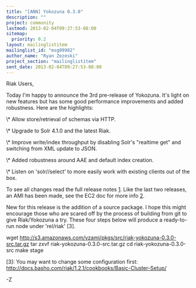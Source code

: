 ```yaml
---
title: "[ANN] Yokozuna 0.3.0"
description: ""
project: community
lastmod: 2013-02-04T09:27:53-08:00
sitemap:
  priority: 0.2
layout: mailinglistitem
mailinglist_id: "msg09982"
author_name: "Ryan Zezeski"
project_section: "mailinglistitem"
sent_date: 2013-02-04T09:27:53-08:00
---
```



Riak Users,

Today I'm happy to announce the 3rd pre-release of Yokozuna. It's light on
new features but has some good performance improvements and added
robustness. Here are the highlights:

\\* Allow store/retrieval of schemas via HTTP.

\\* Upgrade to Solr 4.1.0 and the latest Riak.

\\* Improve write/index throughput by disabling Solr's "realtime get" and
switching from XML update to JSON.

\\* Added robustness around AAE and default index creation.

\\* Listen on 'solr//select' to more easily work with existing clients
out of the box.

To see all changes read the full release notes [1]. Like the last two
releases, an AMI has been made, see the EC2 doc for more info [2].

New for this release is the addition of a source package. I hope this
might encourage those who are scared off by the process of building from
git to give Riak/Yokozuna a try. These four steps below will produce a
ready-to-run node under 'rel/riak' [3].

wget http://s3.amazonaws.com/yzami/pkgs/src/riak-yokozuna-0.3.0-src.tar.gz
tar zxvf riak-yokozuna-0.3.0-src.tar.gz
cd riak-yokozuna-0.3.0-src
make stage

[1]: https://github.com/rzezeski/yokozuna/blob/v0.3.0/docs/RELEASE\\_NOTES.md

[2]: https://github.com/rzezeski/yokozuna/blob/v0.3.0/docs/EC2.md

[3]: You may want to change some configuration first:
http://docs.basho.com/riak/1.2.1/cookbooks/Basic-Cluster-Setup/

-Z
